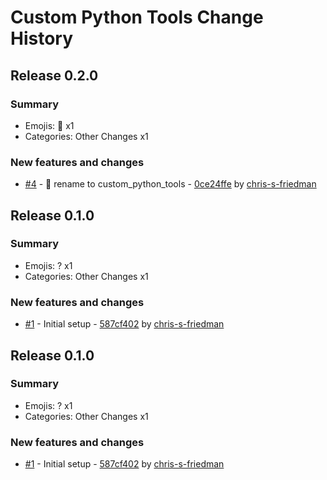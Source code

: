 # Custom Python Tools Change History

## Release 0.2.0

### Summary

- Emojis: 🚚 x1
- Categories: Other Changes x1

### New features and changes

- [#4](https://github.com/chris-s-friedman/custom_python_tools/pull/4) - 🚚 rename to custom_python_tools - [0ce24ffe](https://github.com/chris-s-friedman/custom_python_tools/commit/0ce24ffeb7b0f2610286075b187856fc59e90c21) by [chris-s-friedman](https://github.com/chris-s-friedman)


## Release 0.1.0

### Summary

- Emojis: ? x1
- Categories: Other Changes x1

### New features and changes

- [#1](https://github.com/chris-s-friedman/custom_python_tools/pull/1) -  Initial setup - [587cf402](https://github.com/chris-s-friedman/custom_python_tools/commit/587cf402ef11318c8e8b6ec4d193baa000373bfd) by [chris-s-friedman](https://github.com/chris-s-friedman)


## Release 0.1.0

### Summary

- Emojis: ? x1
- Categories: Other Changes x1

### New features and changes

- [#1](https://github.com/chris-s-friedman/custom_python_tools/pull/1) -  Initial setup - [587cf402](https://github.com/chris-s-friedman/custom_python_tools/commit/587cf402ef11318c8e8b6ec4d193baa000373bfd) by [chris-s-friedman](https://github.com/chris-s-friedman)